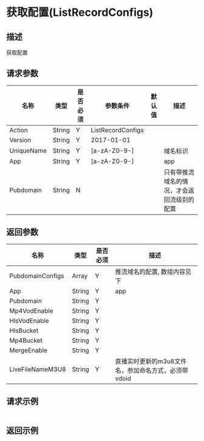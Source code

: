 # 获取配置(ListRecordConfigs)

## 描述

获取配置

## 请求参数

| 名称 | 类型 | 是否必须 | 参数条件 | 默认值  | 描述 |
| --- | --- | --- | --- | --- | --- |
| Action | String | Y | ListRecordConfigs | | |
| Version | String | Y | 2017-01-01 | | |
| UniqueName | String  | Y | [a-zA-Z0-9-] |  | 域名标识 | 
| App | String  | Y | [a-zA-Z0-9-] |  | app | 
| Pubdomain | String  | N |  |  | 只有带推流域名的情况，才会返回流级别的配置 | 


## 返回参数

| 名称 | 类型 | 是否必须 |  描述 |
| --- | --- | --- |  --- |
| PubdomainConfigs | Array  | Y | 推流域名的配置, 数组内容见下 | 
| App | String  | Y | app | 
| Pubdomain | String  | Y |  | 
| Mp4VodEnable | String  | Y |  | 
| HlsVodEnable | String  | Y |  | 
| HlsBucket | String  | Y |  | 
| Mp4Bucket | String  | Y |  | 
| MergeEnable | String  | Y |  | 
| LiveFileNameM3U8 | String  | Y | 直播实时更新的m3u8文件名，参加命名方式，必须带vdoid | 



## 请求示例

```
```

## 返回示例

```
```

